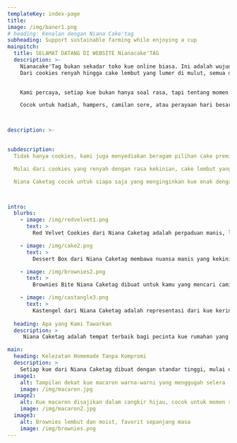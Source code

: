 ```yaml
---
templateKey: index-page
title: 
image: /img/baner1.png
# heading: Kenalan dengan Niana Cake'tag
subheading: Support sustainable farming while enjoying a cup
mainpitch:
  title: SELAMAT DATANG DI WEBSITE Nianacake'TAG
  description: >-
    Nianacake'Tag bukan sekadar toko kue online biasa. Ini adalah wujud cinta dari dapur rumahan di Tangerang yang menghadirkan rasa manis penuh kenangan. 
    Dari cookies renyah hingga cake lembut yang lumer di mulut, semua dibuat secara homemade tanpa pengawet dan dengan bahan-bahan pilihan yang aman dikonsumsi oleh semua kalangan.

    
    Kami percaya, setiap kue bukan hanya soal rasa, tapi tentang momen hangat yang tak tergantikan. Itulah kenapa proses kami bukan sekadar produksi  tapi ritual. Mulai dari menakar tepung, mencampur adonan, memanggang dengan hati-hati, hingga menghias dengan penuh detail, semuanya kami lakukan secara manual, dengan tangan-tangan terampil dan hati yang mencintai proses.

    Cocok untuk hadiah, hampers, camilan sore, atau perayaan hari besar. Kami tidak menjual produk massal  kami mengirimkan kebahagiaan yang bisa kamu cicipi.



description: >-

  
subdescription: 
  Tidak hanya cookies, kami juga menyediakan beragam pilihan cake premium buatan rumahan yang cocok untuk segala usia dan suasana.

  Mulai dari cookies yang renyah dengan rasa kekinian, cake lembut yang pas untuk perayaan ulang tahun, hingga dessert box manis yang cocok untuk camilan sore, semua dibuat dengan penuh ketulusan dan tanpa bahan pengawet. Setiap produknya diracik menggunakan bahan berkualitas dan proses rumahan yang higienis serta penuh cinta.

  Niana Caketag cocok untuk siapa saja yang menginginkan kue enak dengan rasa autentik dan tampilan menarik. Baik untuk anak-anak, remaja, hingga orang dewasa, semua bisa menikmati kelezatan kue dari Niana Caketag. Produk kami juga ideal untuk berbagai kebutuhan seperti hampers, bingkisan ulang tahun, oleh-oleh, atau sebagai teman minum teh di sore hari.



intro:
  blurbs:
    - image: /img/redvelvet1.png
      text: >
        Red Velvet Cookies dari Niana Caketag adalah perpaduan manis, lembut, dan renyah dalam satu gigitan. Kue kering ini mencerminkan komitmen kami dalam menghadirkan produk homemade tanpa pengawet dengan kualitas rasa yang premium. Dibuat dari bahan pilihan dengan sentuhan cokelat khas red velvet, cookies ini cocok untuk camilan harian atau bingkisan spesial yang manis dan elegan.

    - image: /img/cake2.png
      text: >
        Dessert Box dari Niana Caketag membawa nuansa manis yang kekinian dalam satu kotak lengkap. Terdiri dari layer cake, mousse, dan topping lembut yang meleleh di mulut, dessert ini menggambarkan inovasi rasa khas homemade kami. Dibuat tanpa bahan pengawet dan cocok untuk semua usia, produk ini sempurna untuk hadiah, hampers, atau momen manis bersama orang tercinta. 

    - image: /img/brownies2.png
      text: >
        Brownies Bite Niana Caketag dibuat untuk kamu yang mencari camilan fudgy dan mewah dalam ukuran praktis. Dibalut dengan cokelat premium dan tekstur super moist, setiap gigitan menggambarkan kualitas dan rasa yang menjadi ciri khas Niana Caketag. Cocok untuk sajian santai, suguhan tamu, hingga hadiah premium bernuansa rumahan.

    - image: /img/castangle3.png
      text: >
        Kastengel dari Niana Caketag adalah representasi dari kue kering klasik yang naik kelas. Dibuat dengan campuran keju edam dan cheddar asli, kastengel ini memiliki tekstur renyah dan rasa gurih yang khas. Cocok disajikan saat hari raya, dalam hampers spesial, atau dinikmati sebagai camilan mewah harian. Inilah salah satu bentuk cinta kami dalam menghadirkan rasa rumahan yang premium.
        
  heading: Apa yang Kami Tawarkan
  description: >
     Niana Caketag adalah tempat terbaik bagi pecinta kue rumahan yang ingin menikmati rasa autentik dari cake dan cookies buatan sendiri tanpa bahan pengawet. Kami mengutamakan kualitas, rasa, dan sentuhan personal dalam setiap produk. Lebih dari sekadar toko kue online, kami ingin menghadirkan pengalaman rasa yang menghangatkan hati dan cocok untuk semua kalangan.

main:
  heading: Kelezatan Homemade Tanpa Kompromi
  description: >
    Setiap kue dari Niana Caketag dibuat dengan standar tinggi, mulai dari pemilihan bahan baku hingga proses pengemasan. Kami percaya bahwa kelezatan sejati berasal dari ketulusan dalam membuat dan menyajikan. Semua produk kami dibuat di dapur rumahan dengan tangan terampil dan tanpa bahan tambahan berbahaya, untuk memastikan rasa dan kualitas terbaik sampai ke meja kamu.
  image1:
    alt: Tampilan dekat kue macaron warna-warni yang menggugah selera
    image: /img/macaron.jpg
  image2:
    alt: Kue macaron disajikan dalam cangkir hijau, cocok untuk momen santai
    image: /img/macaron2.jpg
  image3:
    alt: Brownies lembut dan moist, favorit sepanjang masa
    image: /img/brownies.png
---
```

